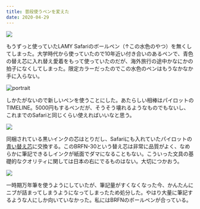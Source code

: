 ```yaml
---
title: 普段使うペンを変えた
date: 2020-04-29
---
```


![](https://photos.smugmug.com/photos/i-DzBdHML/0/3a469223/X4/i-DzBdHML-X4.jpg)

もうずっと使っていたLAMY Safariのボールペン（↑この水色のやつ）を無くしてしまった。大学時代から使っていたので10年近い付き合いのあるペンで、青色の替え芯に入れ替え愛着をもって使っていたのだが、海外旅行の途中かなにかの拍子になくしてしまった。限定カラーだったのでこの水色のペンはもうなかなか手に入らない。

![portrait](https://photos.smugmug.com/photos/i-T8d5RTP/0/427ee7cb/X4/i-T8d5RTP-X4.jpg)

しかたがないので新しいペンを使うことにした。あたらしい相棒はパイロットのTIMELINE。5000円もするペンだが、そうそう壊れるようなものでもないし、これまでのSafariと同じくらい使えればいいなと思う。

![](https://photos.smugmug.com/photos/i-2KGZ99j/0/a6691a8a/X4/i-2KGZ99j-X4.jpg)

同梱されている黒いインクの芯はとりだし、Safariにも入れていたパイロットの[青い替え芯](https://www.pilot.co.jp/products/pen/ballpen/spare/oil_based/refill05/index.html)に交換する。このBRFN-30という替え芯は非常に品質がよく、なめらかに筆記できるしインクが紙面でダマになることもない。こういった文具の基礎的なクオリティに関しては日本の右にでるものはない。大切につかおう。

![](https://photos.smugmug.com/photos/i-6PdH4qJ/0/90214b90/X4/i-6PdH4qJ-X4.jpg)

一時期万年筆を使うようにしていたが、筆記量がすくなくなった今、かんたんにニブが詰まってしまうようになってしまったため処分した。やはり大量に筆記するような人にしか向いていなかった。私にはBRFNのボールペンが合っている。
